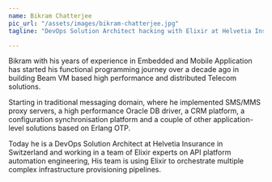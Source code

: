 ```yaml
---
name: Bikram Chatterjee
pic_url: "/assets/images/bikram-chatterjee.jpg"
tagline: "DevOps Solution Architect hacking with Elixir at Helvetia Insurance"

---
```

Bikram with his years of experience in Embedded and Mobile Application has started his functional programming journey over a decade ago in building Beam VM based high performance and distributed Telecom solutions.

Starting in traditional messaging domain, where he implemented SMS/MMS proxy servers, a high performance Oracle DB driver, a CRM platform, a configuration synchronisation platform and a couple of other application-level solutions based on Erlang OTP.

Today he is a DevOps Solution Architect at Helvetia Insurance in Switzerland and working in a team of Elixir experts on API platform automation engineering, His team is using Elixir to orchestrate multiple complex infrastructure provisioning pipelines.